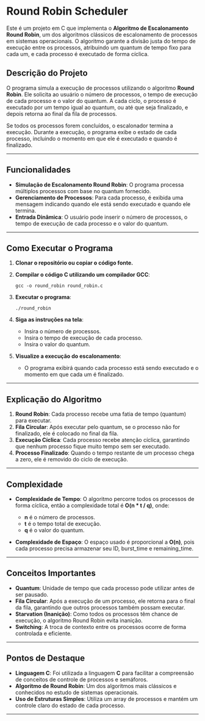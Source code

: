 # Round Robin Scheduler

Este é um projeto em C que implementa o **Algoritmo de Escalonamento Round Robin**, um dos algoritmos clássicos de escalonamento de processos em sistemas operacionais. O algoritmo garante a divisão justa do tempo de execução entre os processos, atribuindo um quantum de tempo fixo para cada um, e cada processo é executado de forma cíclica.

## **Descrição do Projeto**

O programa simula a execução de processos utilizando o algoritmo **Round Robin**. Ele solicita ao usuário o número de processos, o tempo de execução de cada processo e o valor do quantum. A cada ciclo, o processo é executado por um tempo igual ao quantum, ou até que seja finalizado, e depois retorna ao final da fila de processos.

Se todos os processos forem concluídos, o escalonador termina a execução. Durante a execução, o programa exibe o estado de cada processo, incluindo o momento em que ele é executado e quando é finalizado.

----------

## **Funcionalidades**

-   **Simulação de Escalonamento Round Robin**: O programa processa múltiplos processos com base no quantum fornecido.
-   **Gerenciamento de Processos**: Para cada processo, é exibida uma mensagem indicando quando ele está sendo executado e quando ele termina.
-   **Entrada Dinâmica**: O usuário pode inserir o número de processos, o tempo de execução de cada processo e o valor do quantum.

----------

## **Como Executar o Programa**

1.  **Clonar o repositório ou copiar o código fonte.**
    
2.  **Compilar o código C utilizando um compilador GCC**:
    
    `gcc -o round_robin round_robin.c` 
    
3.  **Executar o programa**:
    
    `./round_robin` 
    
4.  **Siga as instruções na tela**:
    
    -   Insira o número de processos.
    -   Insira o tempo de execução de cada processo.
    -   Insira o valor do quantum.
5.  **Visualize a execução do escalonamento**:
    
    -   O programa exibirá quando cada processo está sendo executado e o momento em que cada um é finalizado.

----------


##  **Explicação do Algoritmo**

1.  **Round Robin**: Cada processo recebe uma fatia de tempo (quantum) para executar.
2.  **Fila Circular**: Após executar pelo quantum, se o processo não for finalizado, ele é colocado no final da fila.
3.  **Execução Cíclica**: Cada processo recebe atenção cíclica, garantindo que nenhum processo fique muito tempo sem ser executado.
4.  **Processo Finalizado**: Quando o tempo restante de um processo chega a zero, ele é removido do ciclo de execução.

----------

##  **Complexidade**

-   **Complexidade de Tempo**: O algoritmo percorre todos os processos de forma cíclica, então a complexidade total é **O(n * t / q)**, onde:
    
    -   **n** é o número de processos.
    -   **t** é o tempo total de execução.
    -   **q** é o valor do quantum.
-   **Complexidade de Espaço**: O espaço usado é proporcional a **O(n)**, pois cada processo precisa armazenar seu ID, burst_time e remaining_time.
    

----------

## **Conceitos Importantes**

-   **Quantum**: Unidade de tempo que cada processo pode utilizar antes de ser pausado.
-   **Fila Circular**: Após a execução de um processo, ele retorna para o final da fila, garantindo que outros processos também possam executar.
-   **Starvation (Inanição)**: Como todos os processos têm chance de execução, o algoritmo Round Robin evita inanição.
-   **Switching**: A troca de contexto entre os processos ocorre de forma controlada e eficiente.

----------

##  **Pontos de Destaque**

-   **Linguagem C**: Foi utilizada a linguagem **C** para facilitar a compreensão de conceitos de controle de processos e semáforos.
-   **Algoritmo de Round Robin**: Um dos algoritmos mais clássicos e conhecidos no estudo de sistemas operacionais.
-   **Uso de Estruturas Simples**: Utiliza um array de processos e mantém um controle claro do estado de cada processo.

----------
